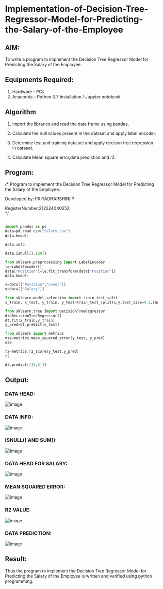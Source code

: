 # Implementation-of-Decision-Tree-Regressor-Model-for-Predicting-the-Salary-of-the-Employee

## AIM:
To write a program to implement the Decision Tree Regressor Model for Predicting the Salary of the Employee.

## Equipments Required:
1. Hardware – PCs
2. Anaconda – Python 3.7 Installation / Jupyter notebook

## Algorithm
1. Import the libraries and read the data frame using pandas.

2. Calculate the null values present in the dataset and apply label encoder.

3. Determine test and training data set and apply decison tree regression in dataset.

4. Calculate Mean square error,data prediction and r2.


## Program:

/*
Program to implement the Decision Tree Regressor Model for Predicting the Salary of the Employee.

Developed by: PRIYADHARSHINI P

RegisterNumber:212224040252  
*/

```py

import pandas as pd
data=pd.read_csv("Salary.csv")
data.head()

data.info

data.isnull().sum()

from sklearn.preprocessing import LabelEncoder
le=LabelEncoder()
data["Position"]=le.fit_transform(data["Position"])
data.head()

x=data[["Position","Level"]]
y=data[["Salary"]]

from sklearn.model_selection import train_test_split
x_train, x_test, y_train, y_test=train_test_split(x,y,test_size=0.2,random_state=2)

from sklearn.tree import DecisionTreeRegressor
dt=DecisionTreeRegressor()
dt.fit(x_train,y_train)
y_pred=dt.predict(x_test)

from sklearn import metrics
mse=metrics.mean_squared_error(y_test, y_pred)
mse

r2=metrics.r2_score(y_test,y_pred)
r2

dt.predict([[5,6]])

```

## Output:

### DATA HEAD:

![image](https://github.com/user-attachments/assets/5efa4cf4-ed93-4e0b-b880-7f85a3014223)


### DATA INFO:

![image](https://github.com/user-attachments/assets/0b98b28a-e8b0-49ee-8ae2-0f41f7a1b31c)


### ISNULL() AND SUM():

![image](https://github.com/user-attachments/assets/579aa281-7d5a-4f0b-9ce9-29bdf3a395cf)


### DATA HEAD FOR SALARY:

![image](https://github.com/user-attachments/assets/0e391103-f61a-4f31-bfcc-356973aadbc1)


### MEAN SQUARED ERROR:

![image](https://github.com/user-attachments/assets/8abf08e8-7fa7-42e1-bb3a-3892ce9f6ee8)



### R2 VALUE:

![image](https://github.com/user-attachments/assets/3d0531b3-727d-4265-bb0c-068631a0143b)



### DATA PREDICTION:


![image](https://github.com/user-attachments/assets/b7f4a9cb-b6c9-4586-a249-54fb92fc074b)



## Result:
Thus the program to implement the Decision Tree Regressor Model for Predicting the Salary of the Employee is written and verified using python programming.
